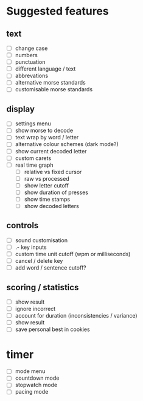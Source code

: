 # Suggested features

## text
- [ ] change case
- [ ] numbers
- [ ] punctuation
- [ ] different language / text 
- [ ] abbrevations 
- [ ] alternative morse standards
- [ ] customisable morse standards

## display
- [ ] settings menu
- [ ] show morse to decode
- [ ] text wrap by word / letter
- [ ] alternative colour schemes (dark mode?)
- [ ] show current decoded letter
- [ ] custom carets
- [ ] real time graph
   - [ ] relative vs fixed cursor
   - [ ] raw vs processed 
   - [ ] show letter cutoff
   - [ ] show duration of presses
   - [ ] show time stamps
   - [ ] show decoded letters

## controls
- [ ] sound customisation
- [ ] .- key inputs
- [ ] custom time unit cutoff (wpm or milliseconds)
- [ ] cancel / delete key
- [ ] add word / sentence cutoff?

## scoring / statistics
- [ ] show result
- [ ] ignore incorrect
- [ ] account for duration (inconsistencies / variance)
- [ ] show result
- [ ] save personal best in cookies

# timer
- [ ] mode menu
- [ ] countdown mode
- [ ] stopwatch mode
- [ ] pacing mode
